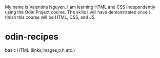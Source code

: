 My name is Valentina Nguyen. I am learning HTML and CSS independently using the Odin Project course.
The skills I will have demonstrated once I finish this course will be HTML, CSS, and JS.



# odin-recipes
basic HTML (links,images,p,h,etc.)


